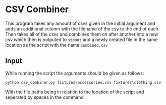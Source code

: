 # CSV Combiner

This program takes any amount of csvs given in the initial argument and adds an additional column with the filename of the csv to the end of each. Then takes all of the csvs and combines them on after another into a new csv which then is outputed to `stdout` and a newly created file in the same location as the script with the name `combined.csv`

## Input

While running the script the arguments should be given as follows:
```
python csv_combiner.py fixtures\accessories.csv fixtures\clothing.csv
```
With the file paths being in relation to the location of the script and seperated by spaces in the command

